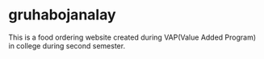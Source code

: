 # gruhabojanalay

This is a food ordering website created during VAP(Value Added Program) in college during second semester.
